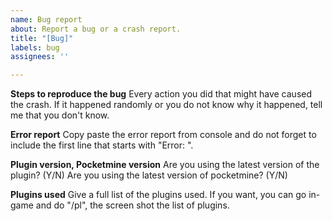 ```yaml
---
name: Bug report
about: Report a bug or a crash report.
title: "[Bug]"
labels: bug
assignees: ''

---
```


**Steps to reproduce the bug**
Every action you did that might have caused the crash. If it happened randomly or you do not know why it happened, tell me that you don't know.

**Error report**
Copy paste the error report from console and do not forget to include the first line that starts with "Error: ".

**Plugin version, Pocketmine version**
Are you using the latest version of the plugin? (Y/N)
Are you using the latest version of pocketmine? (Y/N)

**Plugins used**
Give a full list of the plugins used. If you want, you can go in-game and do "/pl", the screen shot the list of plugins.
